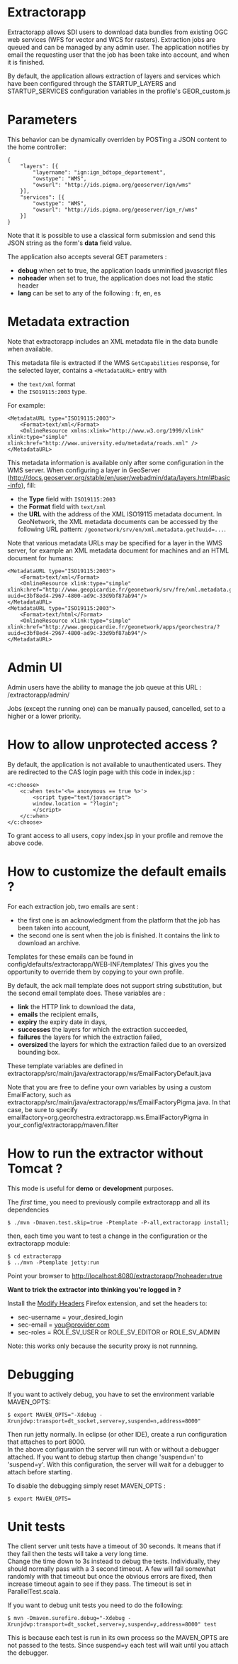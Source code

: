 Extractorapp
============

Extractorapp allows SDI users to download data bundles from existing OGC web services (WFS for vector and WCS for rasters).
Extraction jobs are queued and can be managed by any admin user. 
The application notifies by email the requesting user that the job has been take into account, and when it is finished.

By default, the application allows extraction of layers and services which have been configured through the STARTUP_LAYERS and STARTUP_SERVICES configuration variables in the profile's GEOR_custom.js


Parameters
==========

This behavior can be dynamically overriden by POSTing a JSON content to the home controller:

    {
	    "layers": [{
	        "layername": "ign:ign_bdtopo_departement",
	        "owstype": "WMS",
	        "owsurl": "http://ids.pigma.org/geoserver/ign/wms"
	    }],
        "services": [{
            "owstype": "WMS",
	        "owsurl": "http://ids.pigma.org/geoserver/ign_r/wms"
        }]
	}
    
Note that it is possible to use a classical form submission and send this JSON string as the form's **data** field value.

The application also accepts several GET parameters :
 * **debug** when set to true, the application loads unminified javascript files
 * **noheader** when set to true, the application does not load the static header
 * **lang** can be set to any of the following : fr, en, es


Metadata extraction
===================

Note that extractorapp includes an XML metadata file in the data bundle when available.

This metadata file is extracted if the WMS `GetCapabilities` response, for the selected layer, contains a `<MetadataURL>` entry with
- the `text/xml` format
- the `ISO19115:2003` type.

For example:

```
<MetadataURL type="ISO19115:2003">
    <Format>text/xml</Format>
    <OnlineResource xmlns:xlink="http://www.w3.org/1999/xlink" xlink:type="simple" xlink:href="http://www.university.edu/metadata/roads.xml" />
</MetadataURL>
```

This metadata information is available only after some configuration in the WMS server. When configuring a layer in GeoServer (http://docs.geoserver.org/stable/en/user/webadmin/data/layers.html#basic-info), fill:
- the **Type** field with `ISO19115:2003`
- the **Format** field with `text/xml`
- the **URL** with the address of the XML ISO19115 metadata document. In GeoNetwork, the XML metadata documents can be accessed by the following URL pattern: `/geonetwork/srv/en/xml.metadata.get?uuid=...`.

Note that various metadata URLs may be specified for a layer in the WMS server, for example an XML metadata document for machines and an HTML document for humans:

```
<MetadataURL type="ISO19115:2003">
    <Format>text/xml</Format>
    <OnlineResource xlink:type="simple" xlink:href="http://www.geopicardie.fr/geonetwork/srv/fre/xml.metadata.get?uuid=c3bf8ed4-2967-4800-ad9c-33d9bf87ab94"/>
</MetadataURL>
<MetadataURL type="ISO19115:2003">
    <Format>text/html</Format>
    <OnlineResource xlink:type="simple" xlink:href="http://www.geopicardie.fr/geonetwork/apps/georchestra/?uuid=c3bf8ed4-2967-4800-ad9c-33d9bf87ab94"/>
</MetadataURL>
```


Admin UI
========

Admin users have the ability to manage the job queue at this URL : /extractorapp/admin/

Jobs (except the running one) can be manually paused, cancelled, set to a higher or a lower priority.


How to allow unprotected access ?
=================================

By default, the application is not available to unauthenticated users. They are redirected to the CAS login page with this code in index.jsp :

    <c:choose>
        <c:when test='<%= anonymous == true %>'>
            <script type="text/javascript">
            window.location = "?login";
            </script>
        </c:when>
    </c:choose>
    
To grant access to all users, copy index.jsp in your profile and remove the above code. 


How to customize the default emails ?
=====================================

For each extraction job, two emails are sent :
 * the first one is an acknowledgment from the platform that the job has been taken into account,
 * the second one is sent when the job is finished. It contains the link to download an archive.

Templates for these emails can be found in config/defaults/extractorapp/WEB-INF/templates/
This gives you the opportunity to override them by copying to your own profile.

By default, the ack mail template does not support string substitution, but the second email template does.
These variables are :
 * **link** the HTTP link to download the data,
 * **emails** the recipient emails,
 * **expiry** the expiry date in days,
 * **successes** the layers for which the extraction succeeded,
 * **failures** the layers for which the extraction failed,
 * **oversized** the layers for which the extraction failed due to an oversized bounding box.

These template variables are defined in extractorapp/src/main/java/extractorapp/ws/EmailFactoryDefault.java

Note that you are free to define your own variables by using a custom EmailFactory, such as extractorapp/src/main/java/extractorapp/ws/EmailFactoryPigma.java. 
In that case, be sure to specify emailfactory=org.georchestra.extractorapp.ws.EmailFactoryPigma in your_config/extractorapp/maven.filter 


How to run the extractor without Tomcat ?
=========================================

This mode is useful for **demo** or **development** purposes.

The *first* time, you need to previously compile extractorapp and all its dependencies

    $ ./mvn -Dmaven.test.skip=true -Ptemplate -P-all,extractorapp install;

then, each time you want to test a change in the configuration or the extractorapp module:

    $ cd extractorapp
    $ ../mvn -Ptemplate jetty:run

Point your browser to [http://localhost:8080/extractorapp/?noheader=true](http://localhost:8080/extractorapp/?noheader=true) 


**Want to trick the extractor into thinking you're logged in ?**

Install the [Modify Headers](https://addons.mozilla.org/en-US/firefox/addon/modify-headers/) Firefox extension, and set the headers to:
 * sec-username = your_desired_login
 * sec-email = you@provider.com
 * sec-roles = ROLE_SV_USER or ROLE_SV_EDITOR or ROLE_SV_ADMIN
 
Note: this works only because the security proxy is not runnning.



Debugging
=========

If you want to actively debug, you have to set the environment variable MAVEN_OPTS:

    $ export MAVEN_OPTS="-Xdebug -Xrunjdwp:transport=dt_socket,server=y,suspend=n,address=8000"

Then run jetty normally. In eclipse (or other IDE), create a run configuration that attaches to port 8000.  
In the above configuration the server will run with or without a debugger attached. 
If you want to debug startup then change 'suspend=n' to 'suspend=y'. 
With this configuration, the server will wait for a debugger to attach before starting.

To disable the debugging simply reset MAVEN_OPTS :

    $ export MAVEN_OPTS=


Unit tests
==========

The client server unit tests have a timeout of 30 seconds.  It means that if they fail then the tests will take a very long time.  
Change the time down to 3s instead to debug the tests. Individually, they should normally pass with a 3 second timeout. 
A few will fail somewhat randomly with that timeout but once the obvious errors are fixed, then increase timeout again to see if they pass. 
The timeout is set in ParallelTest.scala.

If you want to debug unit tests you need to do the following:

    $ mvn -Dmaven.surefire.debug="-Xdebug -Xrunjdwp:transport=dt_socket,server=y,suspend=y,address=8000" test

This is because each test is run in its own process so the MAVEN_OPTS are not passed to the tests. Since suspend=y each test will wait until you attach the debugger.
